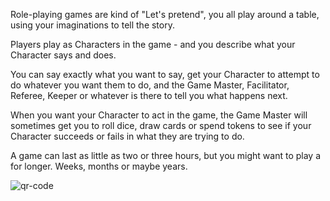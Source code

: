 Role-playing games are kind of "Let's pretend", you all play around a table, using your
imaginations to tell the story.

Players play as Characters in the game - and you describe what your
Character says and does.

You can say exactly what you want to say, get your Character to attempt to do whatever you
want them to do, and the Game Master, Facilitator, Referee, Keeper or whatever is
there to tell you what happens next.

When you want your Character to act in  the game, the Game Master will sometimes
get you to roll dice, draw cards or spend tokens to see if your Character succeeds or fails
in what they are trying to do.

A game can last as little as two or three hours, but you might want to play a for
longer. Weeks, months or maybe years.

![qr-code](https://user-images.githubusercontent.com/2671660/112011385-84544500-8b28-11eb-8424-c3d762f07bfe.png)
